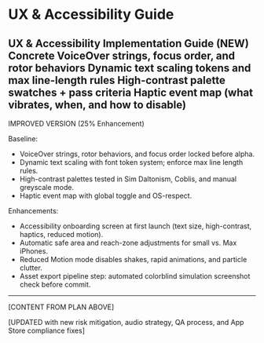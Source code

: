 # UX & Accessibility Guide

UX & Accessibility Implementation Guide (NEW)
Concrete VoiceOver strings, focus order, and rotor behaviors
Dynamic text scaling tokens and max line-length rules
High-contrast palette swatches + pass criteria
Haptic event map (what vibrates, when, and how to disable)
---
IMPROVED VERSION (25% Enhancement)

Baseline:
- VoiceOver strings, rotor behaviors, and focus order locked before alpha.
- Dynamic text scaling with font token system; enforce max line length rules.
- High-contrast palettes tested in Sim Daltonism, Coblis, and manual greyscale mode.
- Haptic event map with global toggle and OS-respect.

Enhancements:
- Accessibility onboarding screen at first launch (text size, high-contrast, haptics, reduced motion).
- Automatic safe area and reach-zone adjustments for small vs. Max iPhones.
- Reduced Motion mode disables shakes, rapid animations, and particle clutter.
- Asset export pipeline step: automated colorblind simulation screenshot check before commit.
---


[CONTENT FROM PLAN ABOVE]


[UPDATED with new risk mitigation, audio strategy, QA process, and App Store compliance fixes]